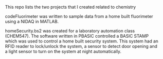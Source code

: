 This repo lists the two projects that I created related to chemistry

codeFluorimeter was written to sample data from a home built fluorimeter
using a NIDAQ in MATLAB.

homeSecurity.bs2 was created for a laboratory automation class (CHEM547). The software written in PBASIC controlled a BASIC STAMP which was used to control a 
home built security system. This system had an RFID reader to lock/unlock the system, a sensor to detect door opening and a light sensor to turn on the system at night automatically.
